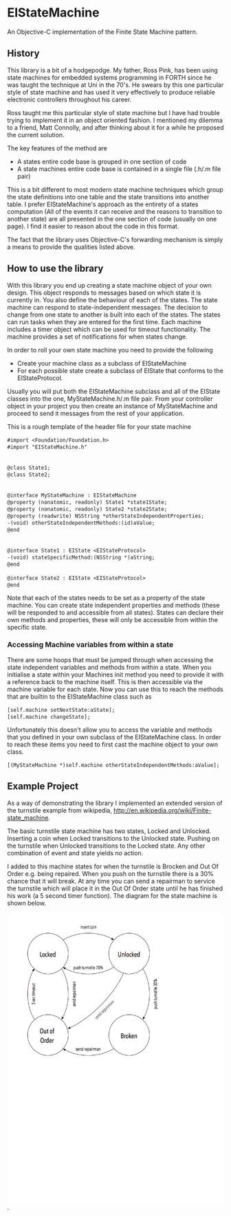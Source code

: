 # EIStateMachine

An Objective-C implementation of the Finite State Machine pattern.

## History
This library is a bit of a hodgepodge. My father, Ross Pink, has been using state machines for embedded systems programming in FORTH since he was taught the technique at Uni in the 70's. He swears by this one particular style of state machine and has used it very effectively to produce reliable electronic controllers throughout his career.

Ross taught me this particular style of state machine but I have had trouble trying to implement it in an object oriented fashion. I mentioned my dilemma to a friend, Matt Connolly, and after thinking about it for a while he proposed the current solution.

The key features of the method are
- A states entire code base is grouped in one section of code
- A state machines entire code base is contained in a single file (.h/.m file pair)

This is a bit different to most modern state machine techniques which group the state definitions into one table and the state transitions into another table. I prefer EIStateMachine's approach as the entirety of a states computation (All of the events it can receive and the reasons to transition to another state) are all presented in the one section of code (usually on one page). I find it easier to reason about the code in this format.

The fact that the library uses Objective-C's forwarding mechanism is simply a means to provide the qualities listed above.

## How to use the library
With this library you end up creating a state machine object of your own design. This object responds to messages based on which state it is currently in. You also define the behaviour of each of the states. The state machine can respond to state-independent messages. The decision to change from one state to another is built into each of the states. The states can run tasks when they are entered for the first time. Each machine includes a timer object which can be used for timeout functionality. The machine provides a set of notifications for when states change.


In order to roll your own state machine you need to provide the following
- Create your machine class as a subclass of EIStateMachine
- For each possible state create a subclass of EIState that conforms to the EIStateProtocol.

Usually you will put both the EIStateMachine subclass and all of the EIState classes into the one, MyStateMachine.h/.m file pair. From your controller object in your project you then create an instance of MyStateMachine and proceed to send it messages from the rest of your application. 

This is a rough template of the header file for your state machine


    #import <Foundation/Foundation.h>
    #import "EIStateMachine.h"
    

    @class State1;
    @class State2;
    

    @interface MyStateMachine : EIStateMachine
    @property (nonatomic, readonly) State1 *state1State;
    @property (nonatomic, readonly) State2 *state2State;
    @property (readwrite) NSString *otherStateIndependentProperties;
	-(void) otherStateIndependentMethods:(id)aValue;
    @end
    
    
    @interface State1 : EIState <EIStateProtocol>
    -(void) stateSpecificMethod:(NSString *)aString;
    @end
    
    @interface State2 : EIState <EIStateProtocol>
    @end
    
Note that each of the states needs to be set as a property of the state machine. You can create state independent properties and methods (these will be responded to and accessible from all states). States can declare their own methods and properties, these will only be accessible from within the specific state.



### Accessing Machine variables from within a state
There are some hoops that must be jumped through when accessing the state independent variables and methods from within a state. When you initialise a state within your Machines init method you need to provide it with a reference back to the machine itself. This is then accessible via the machine variable for each state. Now you can use this to reach the methods that are builtin to the EIStateMachine class such as

	[self.machine setNextState:aState];
    [self.machine changeState];

Unfortunately this doesn't allow you to access the variable and methods that you defined in your own subclass of the EIStateMachine class. In order to reach these items you need to first cast the machine object to your own class.

	[(MyStateMachine *)self.machine otherStateIndependentMethods:aValue];
	


## Example Project
As a way of demonstrating the library I implemented an extended version of the turnstile example from wikipedia, http://en.wikipedia.org/wiki/Finite-state_machine.

The basic turnstile state machine has two states, Locked and Unlocked. Inserting a coin when Locked transitions to the Unlocked state. Pushing on the turnstile when Unlocked transitions to the Locked state. Any other combination of event and state yields no action.

I added to this machine states for when the turnstile is Brocken and Out Of Order e.g. being repaired. When you push on the turnstile there is a 30% chance that it will break. At any time you can send a repairman to service the turnstile which will place it in the Out Of Order state until he has finished his work (a 5 second timer function). The diagram for the state machine is shown below.

![Example project State Diagram](https://raw.githubusercontent.com/danielpi/EIStateMachine/master/README%20assets/Example%20State%20Diagram.png).


















